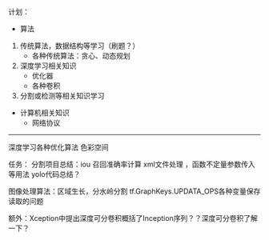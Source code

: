
计划： 
- 算法
1. 传统算法，数据结构等学习（刷题？）
	 - 各种传统算法：贪心、动态规划
2. 深度学习相关知识
	- 优化器
	-  各种卷积
4. 分割或检测等相关知识学习
- 计算机相关知识
  - 网络协议

--------------
深度学习各种优化算法
色彩空间


任务：
分割项目总结：iou 召回准确率计算   xml文件处理   ，函数不定量参数传入等用法
yolo代码总结？



图像处理算法：区域生长，分水岭分割
 tf.GraphKeys.UPDATA_OPS各种变量保存读取的问题
 
额外：Xception中提出深度可分卷积概括了Inception序列？？深度可分卷积了解一下？
<!--stackedit_data:
eyJoaXN0b3J5IjpbLTEwNzE5Mjg4NTQsLTE1Nzc4MzAxODgsMT
YzMzUyMDY1NiwyODc0NzcwMjUsMTU3MTExNTA5NSwxMDY2OTcy
MTUyXX0=
-->